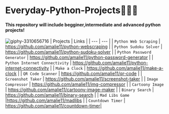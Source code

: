 # Everyday-Python-Projects👀🐍🐍
#### This repository will include begginer,intermediate and advanced python projects!
![giphy-3310656716](https://user-images.githubusercontent.com/75434427/167785011-fe3212dc-23d7-49f7-9a68-8860956d7ee9.gif)
| Projects | Links |
| --- | --- |
| `Python Web Scraping` | https://github.com/amalie11/python-webscraping |
| `Python Sudoku Solver` | https://github.com/amalie11/python-sudoku-solver |
| `Python Password Generator` | https://github.com/amalie11/python-password-generator |
| `Python Internet Connectivity` | https://github.com/amalie11/python-internet-connectivity |
| `Make a Clock` | https://github.com/amalie11/make-a-clock |
| `QR Code Scanner` | https://github.com/amalie11/qr-code |
| `Screenshot Taker` | https://github.com/amalie11/screenshot-taker |
| `Image Compressor` | https://github.com/amalie11/img-compressor |
| `Cartoony Image` | https://github.com/amalie11/cartoony-image-maker |
| `Binary Search` | https://github.com/amalie11/binary-search |
| `Mad Libs Game` |https://github.com/amalie11/madlibs |
| `Countdown Timer` | https://github.com/amalie11/countdown-timer|


